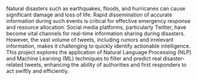 Natural disasters such as earthquakes, floods, and hurricanes can cause significant damage and loss of life. Rapid dissemination of accurate information during such events is critical for effective emergency response and resource allocation. Social media platforms, particularly Twitter, have become vital channels for real-time information sharing during disasters. 
However, the vast volume of tweets, including rumors and irrelevant information, makes it challenging to quickly identify actionable intelligence. 
This project explores the application of Natural Language Processing (NLP) and Machine Learning (ML) techniques to filter and predict real disaster-related tweets, enhancing the ability of authorities and first responders to act swiftly and efficiently.
